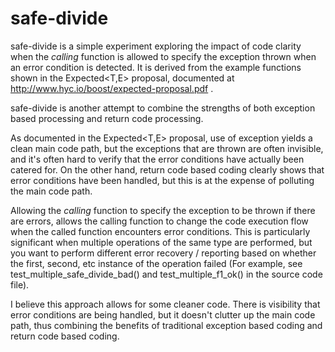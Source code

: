 safe-divide
===========

safe-divide is a simple experiment exploring the impact of code clarity
when the _calling_ function is allowed to specify the exception thrown
when an error condition is detected.  It is derived from the example
functions shown in the Expected<T,E> proposal, documented at
http://www.hyc.io/boost/expected-proposal.pdf .

safe-divide is another attempt to combine the strengths of both exception
based processing and return code processing.

As documented in the Expected<T,E> proposal, use of exception yields a
clean main code path, but the exceptions that are thrown are often invisible,
and it's often hard to verify that the error conditions have actually been
catered for.  On the other hand, return code based coding clearly shows that
error conditions have been handled, but this is at the expense of polluting
the main code path.

Allowing the _calling_ function to specify the exception to be thrown if there
are errors, allows the calling function to change the code execution flow when
the called function encounters error conditions.  This is particularly 
significant when multiple operations of the same type are performed, but you want
to perform different error recovery / reporting based on whether the first, 
second, etc instance of the operation failed (For example, see
test_multiple_safe_divide_bad() and test_multiple_f1_ok() in the source code
file).

I believe this approach allows for some cleaner code.  There is visibility that
error conditions are being handled, but it doesn't clutter up the main code path,
thus combining the benefits of traditional exception based coding and return
code based coding.
